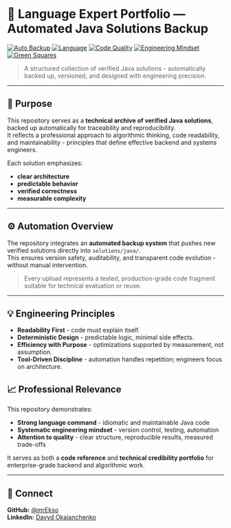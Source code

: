 # 🧠 Language Expert Portfolio — Automated Java Solutions Backup

[![Auto Backup](https://img.shields.io/badge/Auto%20Backup-Active-2ea44f)](https://github.com/)
[![Language](https://img.shields.io/badge/Language-Java-orange)](https://www.java.com/)
[![Code Quality](https://img.shields.io/badge/Clean%20Code-Yes-success)](https://github.com/)
[![Engineering Mindset](https://img.shields.io/badge/Engineering-Mindset-blue)](https://github.com/mrEkso)
[![Green Squares](https://img.shields.io/badge/Commit%20History-Verified-brightgreen)](https://github.com/mrEkso)

> A structured collection of verified Java solutions - automatically backed up, versioned, and designed with engineering precision.

---

## 🎯 Purpose

This repository serves as a **technical archive of verified Java solutions**, backed up automatically for traceability and reproducibility.  
It reflects a professional approach to algorithmic thinking, code readability, and maintainability - principles that define effective backend and systems engineers.

Each solution emphasizes:
- **clear architecture**
- **predictable behavior**
- **verified correctness**
- **measurable complexity**

---

## ⚙️ Automation Overview

The repository integrates an **automated backup system** that pushes new verified solutions directly into `solutions/java/`.  
This ensures version safety, auditability, and transparent code evolution - without manual intervention.

> Every upload represents a tested, production-grade code fragment suitable for technical evaluation or reuse.

---

## 💡 Engineering Principles

- **Readability First** - code must explain itself.  
- **Deterministic Design** - predictable logic, minimal side effects.  
- **Efficiency with Purpose** - optimizations supported by measurement, not assumption.  
- **Tool-Driven Discipline** - automation handles repetition; engineers focus on architecture.

## 📈 Professional Relevance

This repository demonstrates:
- **Strong language command** - idiomatic and maintainable Java code  
- **Systematic engineering mindset** - version control, testing, automation  
- **Attention to quality** - clear structure, reproducible results, measured trade-offs  

It serves as both a **code reference** and **technical credibility portfolio** for enterprise-grade backend and algorithmic work.

---

## 🤝 Connect

**GitHub:** [@mrEkso](https://github.com/mrEkso)  
**LinkedIn:** [Davyd Okaianchenko](https://www.linkedin.com/in/davyd-okaianchenko/)
